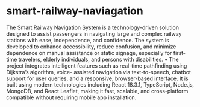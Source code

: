 # smart-railway-naviagation
The Smart Railway Navigation System is a technology-driven solution designed to assist passengers 
in navigating large and complex railway stations with ease, independence, and confidence. The system 
is developed to enhance accessibility, reduce confusion, and minimize dependence on manual assistance 
or static signage, especially for first-time travelers, elderly individuals, and persons with disabilities. 
• The project integrates intelligent features such as real-time pathfinding using Dijkstra’s algorithm, voice- 
assisted navigation via text-to-speech, chatbot support for user queries, and a responsive, browser-based 
interface. It is built using modern technologies including React 18.3.1, TypeScript, Node.js, MongoDB, 
and React Leaflet, making it fast, scalable, and cross-platform compatible without requiring mobile app 
installation.
